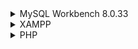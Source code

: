 <details>
  <summary>MySQL Workbench 8.0.33 </summary>
  https://dev.mysql.com/downloads/workbench/
</details>

<details>
  <summary>XAMPP</summary>
  xampp-windows-x64-8.2.4-0-VS16  

  
  https://sourceforge.net/projects/xampp/files/  
  

  Default settings beibehalten im SetUp Wizard
</details>

<details>
  <summary>PHP</summary>
  
</details>
